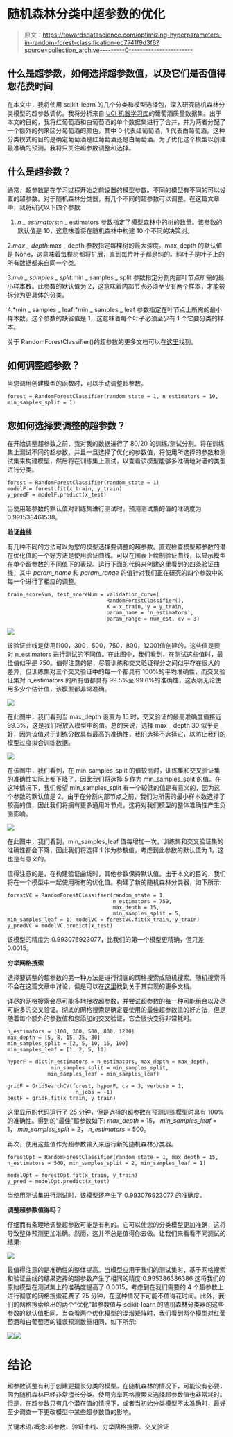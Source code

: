 # 随机森林分类中超参数的优化

> 原文：<https://towardsdatascience.com/optimizing-hyperparameters-in-random-forest-classification-ec7741f9d3f6?source=collection_archive---------0----------------------->

## 什么是超参数，如何选择超参数值，以及它们是否值得您花费时间

在本文中，我将使用 scikit-learn 的几个分类和模型选择包，深入研究随机森林分类模型的超参数调优。我将分析来自 [UCI 机器学习库](https://archive.ics.uci.edu/ml/datasets/wine+quality)的葡萄酒质量数据集。出于本文的目的，我将红葡萄酒和白葡萄酒的单个数据集进行了合并，并为两者分配了一个额外的列来区分葡萄酒的颜色，其中 0 代表红葡萄酒，1 代表白葡萄酒。这种分类模式的目的是确定葡萄酒是红葡萄酒还是白葡萄酒。为了优化这个模型以创建最准确的预测，我将只关注超参数调整和选择。

## **什么是超参数？**

通常，超参数是在学习过程开始之前设置的模型参数。不同的模型有不同的可以设置的超参数。对于随机森林分类器，有几个不同的超参数可以调整。在这篇文章中，我将研究以下四个参数:

1.  *n _ estimators*:n _ estimators 参数指定了模型森林中的树的数量。该参数的默认值是 10，这意味着将在随机森林中构建 10 个不同的决策树。

2.*max _ depth*:max _ depth 参数指定每棵树的最大深度。max_depth 的默认值是 None，这意味着每棵树都将扩展，直到每片叶子都是纯的。纯叶子是叶子上的所有数据都来自同一个类。

3.*min _ samples _ split*:min _ samples _ split 参数指定分割内部叶节点所需的最小样本数。此参数的默认值为 2，这意味着内部节点必须至少有两个样本，才能被拆分为更具体的分类。

4.*min _ samples _ leaf:*min _ samples _ leaf 参数指定在叶节点上所需的最小样本数。这个参数的缺省值是 1，这意味着每个叶子必须至少有 1 个它要分类的样本。

关于 RandomForestClassifier()的超参数的更多文档可以在[这里](https://scikit-learn.org/stable/modules/generated/sklearn.ensemble.RandomForestClassifier.html)找到。

## **如何调整超参数？**

当您调用创建模型的函数时，可以手动调整超参数。

```
forest = RandomForestClassifier(random_state = 1, n_estimators = 10, min_samples_split = 1)
```

## **您如何选择要调整的超参数？**

在开始调整超参数之前，我对我的数据进行了 80/20 的训练/测试分割。将在训练集上测试不同的超参数，并且一旦选择了优化的参数值，将使用所选择的参数和测试集来构建模型，然后将在训练集上测试，以查看该模型能够多准确地对酒的类型进行分类。

```
forest = RandomForestClassifier(random_state = 1)
modelF = forest.fit(x_train, y_train)
y_predF = modelF.predict(x_test)
```

当使用超参数的默认值对训练集进行测试时，预测测试集的值的准确度为 0.991538461538。

**验证曲线**

有几种不同的方法可以为您的模型选择要调整的超参数。直观检查模型超参数的潜在优化值的一个好方法是使用验证曲线。可以在图表上绘制验证曲线，以显示模型在单个超参数的不同值下的表现。运行下面的代码来创建这里看到的四条验证曲线，其中 *param_name* 和 *param_range* 的值针对我们正在研究的四个参数中的每一个进行了相应的调整。

```
train_scoreNum, test_scoreNum = validation_curve(
                                RandomForestClassifier(),
                                X = x_train, y = y_train, 
                                param_name = 'n_estimators', 
                                param_range = num_est, cv = 3)
```

![](img/22cca3d689c3666cde758e2eef26bda4.png)

该验证曲线是使用[100，300，500，750，800，1200]值创建的，这些值是要对 n_estimators 进行测试的不同值。在此图中，我们看到，在测试这些值时，最佳值似乎是 750。值得注意的是，尽管训练和交叉验证得分之间似乎存在很大的差异，但训练集对三个交叉验证中的每一个都具有 100%的平均准确性，而交叉验证集对 n_estimators 的所有值都具有 99.5%至 99.6%的准确性，这表明无论使用多少个估计值，该模型都非常准确。

![](img/3dd47ba1ad7505ba0e939f4b1cfe0bc5.png)

在此图中，我们看到当 max_depth 设置为 15 时，交叉验证的最高准确度值接近 99.3%，这是我们将放入模型中的值。总的来说，选择 max _ depth 30 似乎更好，因为该值对于训练分数具有最高的准确性，我们选择不选择它，以防止我们的模型过度拟合训练数据。

![](img/d658fb7dc5009edc14d875cbe29ac31a.png)

在该图中，我们看到，在 min_samples_split 的值较高时，训练集和交叉验证集的准确性实际上都下降了，因此我们将选择 5 作为 min_samples_split 的值。在这种情况下，我们希望 min_samples_split 有一个较低的值是有意义的，因为这个参数的默认值是 2。由于在分割内部节点之前，我们为所需的最小样本数选择了较高的值，因此我们将拥有更多通用叶节点，这将对我们模型的整体准确性产生负面影响。

![](img/8de21a085800cd4919da694df620ccff.png)

在此图中，我们看到，min_samples_leaf 值每增加一次，训练集和交叉验证集的准确性都会下降，因此我们将选择 1 作为参数值，考虑到此参数的默认值为 1，这也是有意义的。

值得注意的是，在构建验证曲线时，其他参数保持默认值。出于本文的目的，我们将在一个模型中一起使用所有的优化值。构建了新的随机森林分类器，如下所示:

```
forestVC = RandomForestClassifier(random_state = 1,
                                  n_estimators = 750,
                                  max_depth = 15, 
                                  min_samples_split = 5,  min_samples_leaf = 1) modelVC = forestVC.fit(x_train, y_train) 
y_predVC = modelVC.predict(x_test)
```

该模型的精度为 0.993076923077，比我们的第一个模型更精确，但只差 0.0015。

**穷举网格搜索**

选择要调整的超参数的另一种方法是进行彻底的网格搜索或随机搜索。随机搜索将不会在这篇文章中讨论，但是可以在[这里](https://scikit-learn.org/stable/modules/generated/sklearn.model_selection.RandomizedSearchCV.html)找到关于其实现的更多文档。

详尽的网格搜索会尽可能多地接收超参数，并尝试超参数的每一种可能组合以及尽可能多的交叉验证。彻底的网格搜索是确定要使用的最佳超参数值的好方法，但是随着每个额外的参数值和您添加的交叉验证，它会很快变得非常耗时。

```
n_estimators = [100, 300, 500, 800, 1200]
max_depth = [5, 8, 15, 25, 30]
min_samples_split = [2, 5, 10, 15, 100]
min_samples_leaf = [1, 2, 5, 10] 

hyperF = dict(n_estimators = n_estimators, max_depth = max_depth,  
              min_samples_split = min_samples_split, 
             min_samples_leaf = min_samples_leaf)

gridF = GridSearchCV(forest, hyperF, cv = 3, verbose = 1, 
                      n_jobs = -1)
bestF = gridF.fit(x_train, y_train)
```

这里显示的代码运行了 25 分钟，但是选择的超参数在预测训练模型时具有 100%的准确性。得到的“最佳”超参数如下: *max_depth* = 15， *min_samples_leaf* = 1， *min_samples_split* = 2， *n_estimators* = 500。

再次，使用这些值作为超参数输入来运行新的随机森林分类器。

```
forestOpt = RandomForestClassifier(random_state = 1, max_depth = 15,     n_estimators = 500, min_samples_split = 2, min_samples_leaf = 1)

modelOpt = forestOpt.fit(x_train, y_train)
y_pred = modelOpt.predict(x_test)
```

当使用测试集进行测试时，该模型还产生了 0.993076923077 的准确度。

**调整超参数值得吗？**

仔细而有条理地调整超参数可能是有利的。它可以使您的分类模型更加准确，这将导致整体预测更加准确。然而，这并不总是值得你去做。让我们来看看不同测试的结果:

![](img/64be3e94dab4cd2382e5cb1a24d581b9.png)

最值得注意的是准确性的整体提高。当模型应用于我们的测试集时，基于网格搜索和验证曲线的结果选择的超参数产生了相同的精度:0.995386386386 这将我们的原始模型在测试集上的准确度提高了 0.0015。考虑到在我们需要的 4 个超参数上进行彻底的网格搜索花费了 25 分钟，在这种情况下可能不值得花时间。此外，我们的网格搜索给出的两个“优化”超参数值与 scikit-learn 的随机森林分类器的这些参数的默认值相同。当查看两个优化模型的混淆矩阵时，我们看到两个模型对红葡萄酒和白葡萄酒的错误预测数量相同，如下所示:

![](img/99395483327c267ac9a9310376bf9929.png)![](img/12864fcc54ed89440d9ae9558f9e1f19.png)

# 结论

超参数调整有利于创建更擅长分类的模型。在随机森林的情况下，可能没有必要，因为随机森林已经非常擅长分类。使用穷举网格搜索来选择超参数值也非常耗时。但是，在超参数只有几个潜在值的情况下，或者当初始分类模型不太准确时，最好至少调查一下更改模型中某些超参数值的影响。

关键术语/概念:超参数、验证曲线、穷举网格搜索、交叉验证